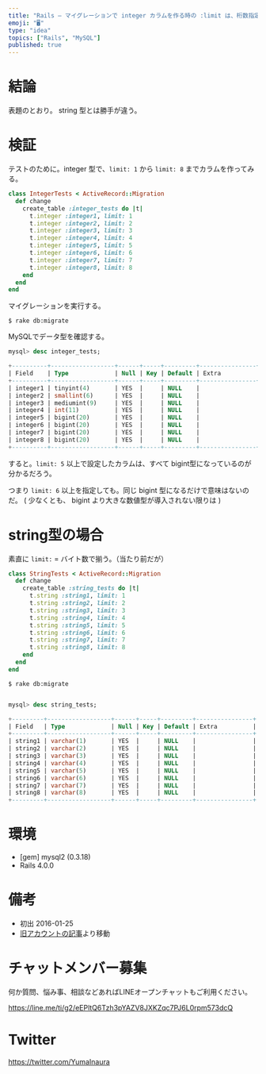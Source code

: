 ```yaml
---
title: "Rails — マイグレーションで integer カラムを作る時の :limit は、桁数指定ではない ( バイト数指定だ )"
emoji: "🖥"
type: "idea"
topics: ["Rails", "MySQL"]
published: true
---
```


# 結論

表題のとおり。
string 型とは勝手が違う。

# 検証

テストのために。integer 型で、`limit: 1` から `limit: 8` までカラムを作ってみる。

```rb:db/migrate/xxxxxxxxxxx_integer_tests.rb
class IntegerTests < ActiveRecord::Migration
  def change
    create_table :integer_tests do |t|
      t.integer :integer1, limit: 1
      t.integer :integer2, limit: 2
      t.integer :integer3, limit: 3
      t.integer :integer4, limit: 4
      t.integer :integer5, limit: 5
      t.integer :integer6, limit: 6
      t.integer :integer7, limit: 7
      t.integer :integer8, limit: 8
    end
  end
end

```

マイグレーションを実行する。

```
$ rake db:migrate
```

MySQLでデータ型を確認する。

```sql
mysql> desc integer_tests;

+----------+------------------+------+-----+---------+----------------+
| Field    | Type             | Null | Key | Default | Extra          |
+----------+------------------+------+-----+---------+----------------+
| integer1 | tinyint(4)       | YES  |     | NULL    |                |
| integer2 | smallint(6)      | YES  |     | NULL    |                |
| integer3 | mediumint(9)     | YES  |     | NULL    |                |
| integer4 | int(11)          | YES  |     | NULL    |                |
| integer5 | bigint(20)       | YES  |     | NULL    |                |
| integer6 | bigint(20)       | YES  |     | NULL    |                |
| integer7 | bigint(20)       | YES  |     | NULL    |                |
| integer8 | bigint(20)       | YES  |     | NULL    |                |
+----------+------------------+------+-----+---------+----------------+
```

すると。`limit: 5` 以上で設定したカラムは、すべて bigint型になっているのが分かるだろう。

つまり `limit: 6` 以上を指定しても。同じ bigint 型になるだけで意味はないのだ。
( 少なくとも、 bigint より大きな数値型が導入されない限りは )


# string型の場合

素直に `limit:` = バイト数で揃う。（当たり前だが）

```rb:db/migrate/xxxxxxxxxxx_string_tests.rb
class StringTests < ActiveRecord::Migration
  def change
    create_table :string_tests do |t|
      t.string :string1, limit: 1
      t.string :string2, limit: 2
      t.string :string3, limit: 3
      t.string :string4, limit: 4
      t.string :string5, limit: 5
      t.string :string6, limit: 6
      t.string :string7, limit: 7
      t.string :string8, limit: 8
    end
  end
end
```

```
$ rake db:migrate
```

```sql

mysql> desc string_tests;

+---------+------------------+------+-----+---------+----------------+
| Field   | Type             | Null | Key | Default | Extra          |
+---------+------------------+------+-----+---------+----------------+
| string1 | varchar(1)       | YES  |     | NULL    |                |
| string2 | varchar(2)       | YES  |     | NULL    |                |
| string3 | varchar(3)       | YES  |     | NULL    |                |
| string4 | varchar(4)       | YES  |     | NULL    |                |
| string5 | varchar(5)       | YES  |     | NULL    |                |
| string6 | varchar(6)       | YES  |     | NULL    |                |
| string7 | varchar(7)       | YES  |     | NULL    |                |
| string8 | varchar(8)       | YES  |     | NULL    |                |
+---------+------------------+------+-----+---------+----------------+
```


# 環境

- [gem] mysql2 (0.3.18) 
- Rails 4.0.0

# 備考

- 初出 2016-01-25 
- [旧アカウントの記事](https://qiita.com/Yinaura/items/cede8324d08993d2065c)より移動








<!-- Update From Qiita API -->

# チャットメンバー募集


何か質問、悩み事、相談などあればLINEオープンチャットもご利用ください。

https://line.me/ti/g2/eEPltQ6Tzh3pYAZV8JXKZqc7PJ6L0rpm573dcQ





# Twitter


https://twitter.com/YumaInaura


<!-- Update From Qiita API -->


